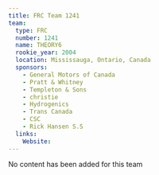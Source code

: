 ```yaml
---
title: FRC Team 1241
team:
  type: FRC
  number: 1241
  name: THEORY6
  rookie_year: 2004
  location: Mississauga, Ontario, Canada
  sponsors:
    - General Motors of Canada
    - Pratt & Whitney
    - Templeton & Sons
    - christie
    - Hydrogenics
    - Trans Canada
    - CSC
    - Rick Hansen S.S
  links:
    Website: 
---
```

No content has been added for this team